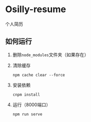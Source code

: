 # Osilly-resume
 个人简历

## 如何运行

1. 删除`node_modules`文件夹（如果存在）

2. 清除缓存

   ```
   npm cache clear --force
   ```

3. 安装依赖

   ```
   cnpm install
   ```

4. 运行（8000端口）

   ```
   npm run serve
   ```
